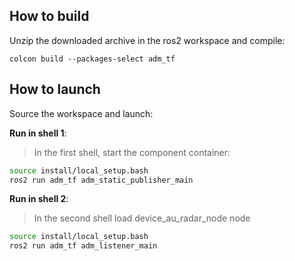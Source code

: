 ## How to build
Unzip the downloaded archive in the ros2 workspace and compile:
```
colcon build --packages-select adm_tf
```

## How to launch
Source the workspace and launch:

**Run in shell 1**:

> In the first shell, start the component container:

```bash
source install/local_setup.bash
ros2 run adm_tf adm_static_publisher_main
```

**Run in shell 2**:

> In the second shell load device_au_radar_node node

```bash
source install/local_setup.bash
ros2 run adm_tf adm_listener_main
